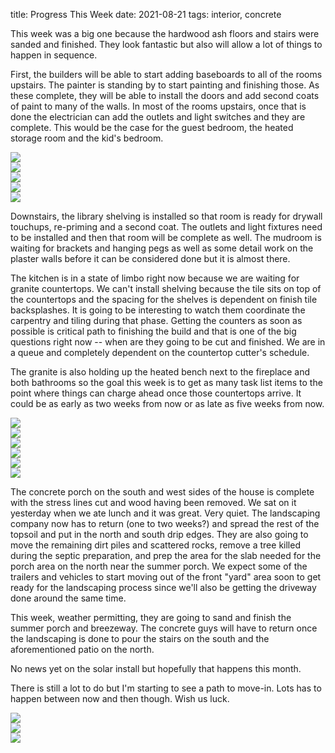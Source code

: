 title: Progress This Week
date: 2021-08-21
tags: interior, concrete


This week was a big one because the hardwood ash floors and stairs were sanded and finished. They look fantastic but also will allow a lot of things to happen in sequence.

First, the builders will be able to start adding baseboards to all of the rooms upstairs. The painter is standing by to start painting and finishing those. As these complete, they will be able to install the doors and add second coats of paint to many of the walls. In most of the rooms upstairs, once that is done the electrician can add the outlets and light switches and they are complete. This would be the case for the guest bedroom, the heated storage room and the kid's bedroom.

![](/files/2021-08-21-h-room.jpeg)       
![](/files/2021-08-21-h-floor.jpeg)       
![](/files/2021-08-21-stairs.jpeg)       
![](/files/2021-08-21-office-floors.jpeg)       
![](/files/2021-08-21-guestroom-floor.jpeg)       

Downstairs, the library shelving is installed so that room is ready for drywall touchups, re-priming and a second coat. The outlets and light fixtures need to be installed and then that room will be complete as well. The mudroom is waiting for brackets and hanging pegs as well as some detail work on the plaster walls before it can be considered done but it is almost there. 

The kitchen is in a state of limbo right now because we are waiting for granite countertops. We can't install shelving because the tile sits on top of the countertops and the spacing for the shelves is dependent on finish tile backsplashes. It is going to be interesting to watch them coordinate the carpentry and tiling during that phase. Getting the counters as soon as possible is critical path to finishing the build and that is one of the big questions right now -- when are they going to be cut and finished. We are in a queue and completely dependent on the countertop cutter's schedule. 

The granite is also holding up the heated bench next to the fireplace and both bathrooms so the goal this week is to get as many task list items to the point where things can charge ahead once those countertops arrive. It could be as early as two weeks from now or as late as five weeks from now. 

![](/files/2021-08-21-main-br.jpeg)       
![](/files/2021-08-21-main-br-half-wall.jpeg)       
![](/files/2021-08-21-main-br-shower.jpeg)       
![](/files/2021-08-21-main-br-tile.jpeg)       
![](/files/2021-08-21-upstairs-br.jpeg)       
![](/files/2021-08-21-main-br-vanity.jpeg)       

The concrete porch on the south and west sides of the house is complete with the stress lines cut and wood having been removed. We sat on it yesterday when we ate lunch and it was great. Very quiet. The landscaping company now has to return (one to two weeks?) and spread the rest of the topsoil and put in the north and south drip edges. They are also going to move the remaining dirt piles and scattered rocks, remove a tree killed during the septic preparation, and prep the area for the slab needed for the porch area on the north near the summer porch.  We expect some of the trailers and vehicles to start moving out of the front "yard" area soon to get ready for the landscaping process since we'll also be getting the driveway done around the same time. 

This week, weather permitting, they are going to sand and finish the summer porch and breezeway. The concrete guys will have to return once the landscaping is done to pour the stairs on the south and the aforementioned patio on the north.

No news yet on the solar install but hopefully that happens this month. 

There is still a lot to do but I'm starting to see a path to move-in. Lots has to happen between now and then though. Wish us luck.

![](/files/2021-08-21-south-porch.jpeg)       
![](/files/2021-08-21-front-door.jpeg)       
![](/files/2021-08-21-summer-day.jpeg)       

